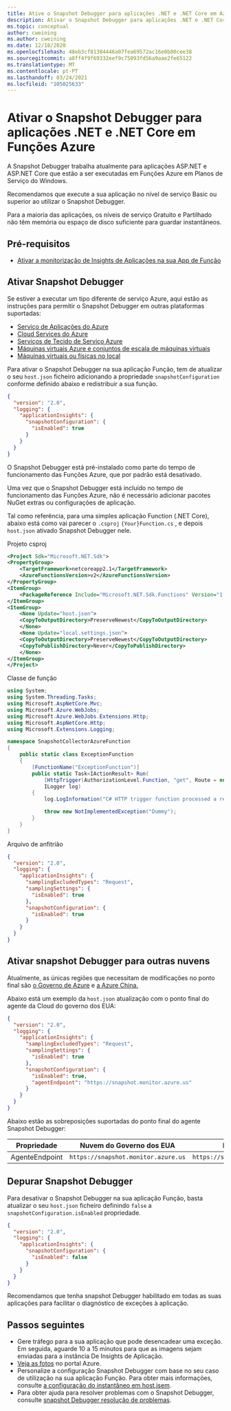 ```yaml
---
title: Ative o Snapshot Debugger para aplicações .NET e .NET Core em Azure Functions | Microsoft Docs
description: Ativar o Snapshot Debugger para aplicações .NET e .NET Core em Funções Azure
ms.topic: conceptual
author: cweining
ms.author: cweining
ms.date: 12/18/2020
ms.openlocfilehash: 48eb3cf81384446a07fea69572ac16e0b80cee38
ms.sourcegitcommit: a8ff4f9f69332eef9c75093fd56a9aae2fe65122
ms.translationtype: MT
ms.contentlocale: pt-PT
ms.lasthandoff: 03/24/2021
ms.locfileid: "105025633"
---
```

# <a name="enable-snapshot-debugger-for-net-and-net-core-apps-in-azure-functions"></a>Ativar o Snapshot Debugger para aplicações .NET e .NET Core em Funções Azure

A Snapshot Debugger trabalha atualmente para aplicações ASP.NET e ASP.NET Core que estão a ser executadas em Funções Azure em Planos de Serviço do Windows.

Recomendamos que execute a sua aplicação no nível de serviço Basic ou superior ao utilizar o Snapshot Debugger.

Para a maioria das aplicações, os níveis de serviço Gratuito e Partilhado não têm memória ou espaço de disco suficiente para guardar instantâneos.

## <a name="prerequisites"></a>Pré-requisitos

* [Ativar a monitorização de Insights de Aplicações na sua App de Função](../../azure-functions/configure-monitoring.md#add-to-an-existing-function-app)

## <a name="enable-snapshot-debugger"></a>Ativar Snapshot Debugger

Se estiver a executar um tipo diferente de serviço Azure, aqui estão as instruções para permitir o Snapshot Debugger em outras plataformas suportadas:
* [Serviço de Aplicações do Azure](snapshot-debugger-appservice.md?toc=/azure/azure-monitor/toc.json)
* [Cloud Services do Azure](snapshot-debugger-vm.md?toc=/azure/azure-monitor/toc.json)
* [Serviços de Tecido de Serviço Azure](snapshot-debugger-vm.md?toc=/azure/azure-monitor/toc.json)
* [Máquinas virtuais Azure e conjuntos de escala de máquinas virtuais](snapshot-debugger-vm.md?toc=/azure/azure-monitor/toc.json)
* [Máquinas virtuais ou físicas no local](snapshot-debugger-vm.md?toc=/azure/azure-monitor/toc.json)

Para ativar o Snapshot Debugger na sua aplicação Função, tem de atualizar o seu `host.json` ficheiro adicionando a propriedade `snapshotConfiguration` conforme definido abaixo e redistribuir a sua função.

```json
{
  "version": "2.0",
  "logging": {
    "applicationInsights": {
      "snapshotConfiguration": {
        "isEnabled": true
      }
    }
  }
}
```

O Snapshot Debugger está pré-instalado como parte do tempo de funcionamento das Funções Azure, que por padrão está desativado.

Uma vez que o Snapshot Debugger está incluído no tempo de funcionamento das Funções Azure, não é necessário adicionar pacotes NuGet extras ou configurações de aplicação.

Tal como referência, para uma simples aplicação Function (.NET Core), abaixo está como vai parecer o `.csproj` `{Your}Function.cs` , e depois `host.json` ativado Snapshot Debugger nele.

Projeto csproj

```xml
<Project Sdk="Microsoft.NET.Sdk">
<PropertyGroup>
    <TargetFramework>netcoreapp2.1</TargetFramework>
    <AzureFunctionsVersion>v2</AzureFunctionsVersion>
</PropertyGroup>
<ItemGroup>
    <PackageReference Include="Microsoft.NET.Sdk.Functions" Version="1.0.31" />
</ItemGroup>
<ItemGroup>
    <None Update="host.json">
    <CopyToOutputDirectory>PreserveNewest</CopyToOutputDirectory>
    </None>
    <None Update="local.settings.json">
    <CopyToOutputDirectory>PreserveNewest</CopyToOutputDirectory>
    <CopyToPublishDirectory>Never</CopyToPublishDirectory>
    </None>
</ItemGroup>
</Project>
```

Classe de função

```csharp
using System;
using System.Threading.Tasks;
using Microsoft.AspNetCore.Mvc;
using Microsoft.Azure.WebJobs;
using Microsoft.Azure.WebJobs.Extensions.Http;
using Microsoft.AspNetCore.Http;
using Microsoft.Extensions.Logging;

namespace SnapshotCollectorAzureFunction
{
    public static class ExceptionFunction
    {
        [FunctionName("ExceptionFunction")]
        public static Task<IActionResult> Run(
            [HttpTrigger(AuthorizationLevel.Function, "get", Route = null)] HttpRequest req,
            ILogger log)
        {
            log.LogInformation("C# HTTP trigger function processed a request.");

            throw new NotImplementedException("Dummy");
        }
    }
}
```

Arquivo de anfitrião

```json
{
  "version": "2.0",
  "logging": {
    "applicationInsights": {
      "samplingExcludedTypes": "Request",
      "samplingSettings": {
        "isEnabled": true
      },
      "snapshotConfiguration": {
        "isEnabled": true
      }
    }
  }
}
```

## <a name="enable-snapshot-debugger-for-other-clouds"></a>Ativar snapshot Debugger para outras nuvens

Atualmente, as únicas regiões que necessitam de modificações no ponto final são [o Governo de Azure](../../azure-government/compare-azure-government-global-azure.md#application-insights) e [a Azure China.](/azure/china/resources-developer-guide)

Abaixo está um exemplo da `host.json` atualização com o ponto final do agente da Cloud do governo dos EUA:
```json
{
  "version": "2.0",
  "logging": {
    "applicationInsights": {
      "samplingExcludedTypes": "Request",
      "samplingSettings": {
        "isEnabled": true
      },
      "snapshotConfiguration": {
        "isEnabled": true,
        "agentEndpoint": "https://snapshot.monitor.azure.us"
      }
    }
  }
}
```

Abaixo estão as sobreposições suportadas do ponto final do agente Snapshot Debugger:

|Propriedade    | Nuvem do Governo dos EUA | Nuvem da China |   
|---------------|---------------------|-------------|
|AgenteEndpoint         | `https://snapshot.monitor.azure.us`    | `https://snapshot.monitor.azure.cn` |

## <a name="disable-snapshot-debugger"></a>Depurar Snapshot Debugger

Para desativar o Snapshot Debugger na sua aplicação Função, basta atualizar o seu `host.json` ficheiro definindo `false` a `snapshotConfiguration.isEnabled` propriedade.

```json
{
  "version": "2.0",
  "logging": {
    "applicationInsights": {
      "snapshotConfiguration": {
        "isEnabled": false
      }
    }
  }
}
```

Recomendamos que tenha snapshot Debugger habilitado em todas as suas aplicações para facilitar o diagnóstico de exceções à aplicação.

## <a name="next-steps"></a>Passos seguintes

- Gere tráfego para a sua aplicação que pode desencadear uma exceção. Em seguida, aguarde 10 a 15 minutos para que as imagens sejam enviadas para a instância De Insights de Aplicação.
- [Veja as fotos](snapshot-debugger.md?toc=/azure/azure-monitor/toc.json#view-snapshots-in-the-portal) no portal Azure.
- Personalize a configuração Snapshot Debugger com base no seu caso de utilização na sua aplicação Função. Para obter mais informações, consulte [a configuração do instantâneo em host.jsem](../../azure-functions/functions-host-json.md#applicationinsightssnapshotconfiguration).
- Para obter ajuda para resolver problemas com o Snapshot Debugger, consulte [snapshot Debugger resolução de problemas](snapshot-debugger-troubleshoot.md?toc=/azure/azure-monitor/toc.json).